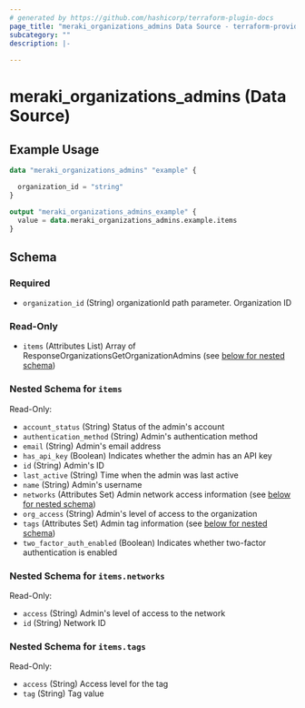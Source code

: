 ```yaml
---
# generated by https://github.com/hashicorp/terraform-plugin-docs
page_title: "meraki_organizations_admins Data Source - terraform-provider-meraki"
subcategory: ""
description: |-
  
---
```


# meraki_organizations_admins (Data Source)



## Example Usage

```terraform
data "meraki_organizations_admins" "example" {

  organization_id = "string"
}

output "meraki_organizations_admins_example" {
  value = data.meraki_organizations_admins.example.items
}
```

<!-- schema generated by tfplugindocs -->
## Schema

### Required

- `organization_id` (String) organizationId path parameter. Organization ID

### Read-Only

- `items` (Attributes List) Array of ResponseOrganizationsGetOrganizationAdmins (see [below for nested schema](#nestedatt--items))

<a id="nestedatt--items"></a>
### Nested Schema for `items`

Read-Only:

- `account_status` (String) Status of the admin's account
- `authentication_method` (String) Admin's authentication method
- `email` (String) Admin's email address
- `has_api_key` (Boolean) Indicates whether the admin has an API key
- `id` (String) Admin's ID
- `last_active` (String) Time when the admin was last active
- `name` (String) Admin's username
- `networks` (Attributes Set) Admin network access information (see [below for nested schema](#nestedatt--items--networks))
- `org_access` (String) Admin's level of access to the organization
- `tags` (Attributes Set) Admin tag information (see [below for nested schema](#nestedatt--items--tags))
- `two_factor_auth_enabled` (Boolean) Indicates whether two-factor authentication is enabled

<a id="nestedatt--items--networks"></a>
### Nested Schema for `items.networks`

Read-Only:

- `access` (String) Admin's level of access to the network
- `id` (String) Network ID


<a id="nestedatt--items--tags"></a>
### Nested Schema for `items.tags`

Read-Only:

- `access` (String) Access level for the tag
- `tag` (String) Tag value
